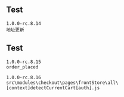 ## Test
```
1.0.0-rc.8.14
地址更新

```
## Test
```
1.0.0-rc.8.15
order_placed

```

```
1.0.0-rc.8.16
src\modules\checkout\pages\frontStore\all\[context]detectCurrentCart[auth].js

```